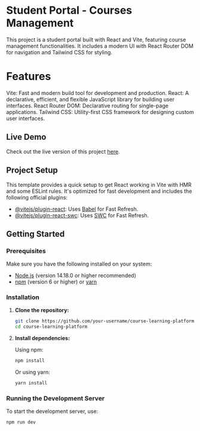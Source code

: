 # Student Portal - Courses Management

This project is a student portal built with React and Vite, featuring course management functionalities. It includes a modern UI with React Router DOM for navigation and Tailwind CSS for styling.
# Features
Vite: Fast and modern build tool for development and production.
React: A declarative, efficient, and flexible JavaScript library for building user interfaces.
React Router DOM: Declarative routing for single-page applications.
Tailwind CSS: Utility-first CSS framework for designing custom user interfaces.

## Live Demo

Check out the live version of this project [here](https://gub-portal-rashadul.vercel.app).

## Project Setup

This template provides a quick setup to get React working in Vite with HMR and some ESLint rules. It's optimized for fast development and includes the following official plugins:

- [@vitejs/plugin-react](https://github.com/vitejs/vite-plugin-react/blob/main/packages/plugin-react/README.md): Uses [Babel](https://babeljs.io/) for Fast Refresh.
- [@vitejs/plugin-react-swc](https://github.com/vitejs/vite-plugin-react-swc): Uses [SWC](https://swc.rs/) for Fast Refresh.

## Getting Started

### Prerequisites

Make sure you have the following installed on your system:

- [Node.js](https://nodejs.org/) (version 14.18.0 or higher recommended)
- [npm](https://www.npmjs.com/) (version 6 or higher) or [yarn](https://yarnpkg.com/)

### Installation

1. **Clone the repository:**

    ```bash
    git clone https://github.com/your-username/course-learning-platform.git
    cd course-learning-platform
    ```

2. **Install dependencies:**

    Using npm:

    ```bash
    npm install
    ```

    Or using yarn:

    ```bash
    yarn install
    ```

### Running the Development Server

To start the development server, use:

```bash
npm run dev
